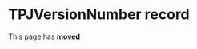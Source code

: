 # TPJVersionNumber record

This page has [**moved**](https://lib-docs.delphidabbler.com/VerInfo/3/API/TPJVersionNumber)